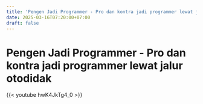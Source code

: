 ```yaml
---
title: 'Pengen Jadi Programmer - Pro dan kontra jadi programmer lewat jalur otodidak'
date: 2025-03-16T07:20:00+07:00
draft: false
---
```


# Pengen Jadi Programmer - Pro dan kontra jadi programmer lewat jalur otodidak

{{< youtube hwK4JkTg4_0 >}}
